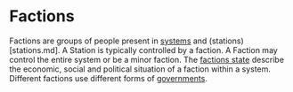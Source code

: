 # Factions
Factions are groups of people present in [systems](systems.md) and (stations)[stations.md]. A Station is typically controlled by a faction. A Faction may control the entire system or be a minor faction. The [factions state](faction_states.md) describe the economic, social and political situation of a faction within a system. Different factions use different forms of [governments](governments.md).
